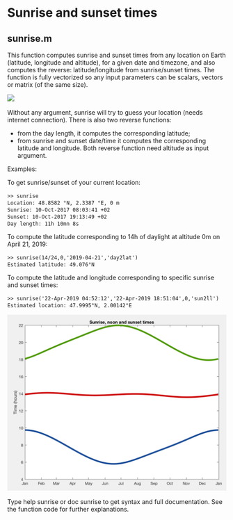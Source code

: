 # Sunrise and sunset times

## sunrise.m
This function computes sunrise and sunset times from any location on Earth (latitude, longitude and altitude), for a given date and timezone, and also computes the reverse: latitude/longitude from sunrise/sunset times. The function is fully vectorized so any input parameters can be scalars, vectors or matrix (of the same size).

![](sunrise.gif)

Without any argument, sunrise will try to guess your location (needs internet connection). There is also two reverse functions:
- from the day length, it computes the corresponding latitude;
- from sunrise and sunset date/time it computes the corresponding latitude and longitude.
Both reverse function need altitude as input argument.

Examples:

To get sunrise/sunset of your current location:
```
>> sunrise
Location: 48.8582 °N, 2.3387 °E, 0 m
Sunrise: 10-Oct-2017 08:03:41 +02
Sunset: 10-Oct-2017 19:13:49 +02
Day length: 11h 10mn 8s
```

To compute the latitude corresponding to 14h of daylight at altitude 0m on April 21, 2019:
```
>> sunrise(14/24,0,'2019-04-21','day2lat')
Estimated latitude: 49.076°N
```

To compute the latitude and longitude corresponding to specific sunrise and sunset times:
```
>> sunrise('22-Apr-2019 04:52:12','22-Apr-2019 18:51:04',0,'sun2ll')
Estimated location: 47.9995°N, 2.00142°E
```

![](sunrise_example.png)

Type help sunrise or doc sunrise to get syntax and full documentation. See the function code for further explanations.
